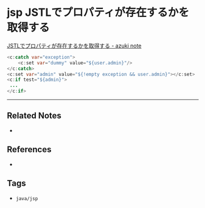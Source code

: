 # jsp JSTLでプロパティが存在するかを取得する
[JSTLでプロパティが存在するかを取得する - azuki note](https://kenichiro22.hatenablog.com/entry/20101221/1292896320)

```java
<c:catch var="exception">
    <c:set var="dummy" value="${user.admin}"/>
</c:catch>
<c:set var="admin" value="${!empty exception && user.admin}"></c:set>
<c:if test="${admin}">
 ...
</c:if>
```

---
## Related Notes
- 

## References
- 

## Tags
- `java/jsp` 